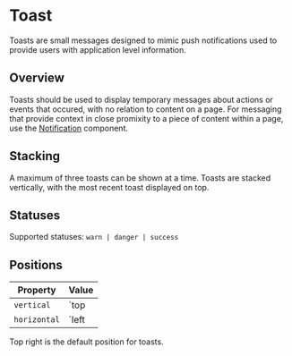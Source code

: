 # Toast
Toasts are small messages designed to mimic push notifications used to provide users with application level information.

## Overview
Toasts should be used to display temporary messages about actions or events that occured, with no relation to content on a page. For messaging that provide context in close promixity to a piece of content within a page, use the [Notification](../notification/README.md) component.

## Stacking
A maximum of three toasts can be shown at a time. Toasts are stacked vertically, with the most recent toast displayed on top.

## Statuses
Supported statuses: `warn | danger | success`

<design-land-example-viewer-container example="toast-status"></design-land-example-viewer-container>

## Positions

| Property     | Value                    |
| ------------ | ------------------------ |
| `vertical`   | `top | bottom`           |
| `horizontal` | `left | center | right ` |

Top right is the default position for toasts.

<design-land-example-viewer-container example="toast-positions"></design-land-example-viewer-container>